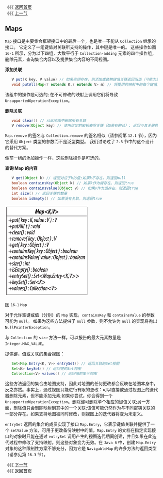 《《《 [返回首页](../README.md)       <br/>
《《《 [上一节](../ch15/03_Comparing_List_Implementations.md)

## Maps

`Map` 接口是主要集合框架接口中的最后一个，也是唯一不能从 `Collection` 继承的接口。 它定义了一组键值对关联所支持的操作，其中键是唯一的。 这些操作如图 `16-1` 所示，分为以下四组，大致平行于 `Collection-adding` 元素的四个操作组，删除元素，查询集合内容以及提供集合内容的不同视图。

**添加关联**

```java
   V put(K key, V value) // 如果密钥存在，则添加或替换键值关联返回旧值（可能为空）; 否则返回null
   void putAll(Map<? extends K,? extends V> m) // 将提供的映射中的每个键值关联添加到接收器中
```

该组中的操作是可选的; 在不可修改的映射上调用它们将导致 `UnsupportedOperationException`。

**删除关联**

```java
   void clear() // 从此地图中删除所有关联
   V remove(Object key) // 使用给定的密钥去除关联（如果有的话）; 返回与其关联的值，或返回null
```

`Map.remove` 的签名与 `Collection.remove` 的签名相似（请参阅第 `12.1` 节），因为它采用 `Object` 类型的参数而不是泛型类型。 我们讨论过了 `2.6` 节中的这个设计的替代方案。

像前一组的添加操作一样，这些删除操作是可选的。

**查询 Map 的内容**

```java
   V get(Object k) // 返回对应于k的值;如果k不存在，则返回null
   boolean containsKey(Object k) // 如果k作为键存在，则返回true
   boolean containsValue(Object v) // 如果v作为值存在，则返回true
   int size() // 返回关联的数量
   boolean isEmpty() // 如果没有关联，则返回true
```

![](16_1.png)

图 `16-1` `Map`

对于允许空键或值（分别）的 `Map` 实现，`containsKey` 和 `containsValue` 的参数可能为 `null`。 如果为这些方法提供了 `null` 参数，则不允许为 `null` 的实现将抛出 `NullPointerException`。

与 `Collection` 的 `size` 方法一样，可以报告的最大元素数量是 `Integer.MAX_VALUE`。

提供键，值或关联的集合视图：

```java
   Set<Map.Entry<K, V>> entrySet() // 返回关联的Set视图
   Set<K> keySet() // 返回键的Set视图
   Collection<V> values() // 返回值的集合视图
```

这些方法返回的集合由地图支持，因此对地图的任何更改都会反映在地图本身中，反之亦然。事实上，通过视图只能进行有限的更改：可以直接或通过视图上的迭代器删除元素，但不能添加元素;如果你尝试，你会得到一个 `UnsupportedOperationException`。删除键可删除单个相应的键值关联;另一方面，删除值只会删除映射到其中的一个关联;该值可能仍然作为与不同密钥关联的一部分存在。如果支持地图被同时修改，则视图上的迭代器将变为未定义。

`entrySet` 返回的集合的成员实现了接口 `Map.Entry`，它表示键值关联并提供了一个 `setValue` 方法，可用于更改备份映射中的值。`Map.Entry` 的文档在指定实现接口的对象时只能在通过 `entrySet` 调用产生的视图迭代期间创建，并且如果在此迭代过程中修改了支持映射，则这些对象变为无效。在 `Java 6` 中，创建 `Map.Entry` 对象的这种限制性方案不够充分，因为它是 `NavigableMap` 的许多方法的返回类型（请参见第 `16.3` 节）。

《《《 [下一节](01_Using_the_Methods_of_Map.md)      <br/>
《《《 [返回首页](../README.md)






















